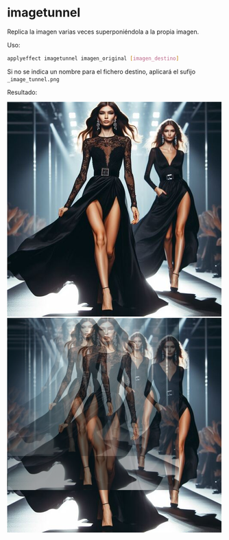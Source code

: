 # imagetunnel

Replica la imagen varias veces superponiéndola a la propia imagen.

Uso:

``` sh
applyeffect imagetunnel imagen_original [imagen_destino]
```

Si no se indica un nombre para el fichero destino, aplicará el sufijo `_image_tunnel.png`

Resultado:

![imagen original](../../images/image.jpg)
![imagetunnel](../../images/image_image_tunnel.png)
